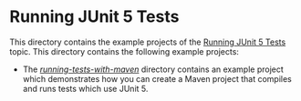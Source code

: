 # Running JUnit 5 Tests

This directory contains the example projects of the [Running JUnit 5 Tests](https://www.cleantestautomation.com/topics/running-junit-5-tests/) 
topic. This directory contains the following example projects:

* The [_running-tests-with-maven_](https://github.com/pkainulainen/clean-test-automation/tree/main/running-junit5-tests/running-tests-with-maven)
  directory contains an example project which demonstrates how you can create a Maven project 
  that compiles and runs tests which use JUnit 5.
